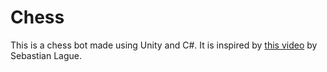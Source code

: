 # Chess
This is a chess bot made using Unity and C#.
It is inspired by [this video](https://www.youtube.com/watch?v=U4ogK0MIzqk) by Sebastian Lague.
